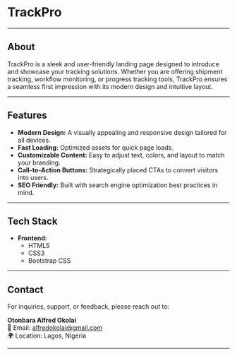 # TrackPro  

---

## **About**  
TrackPro is a sleek and user-friendly landing page designed to introduce and showcase your tracking solutions. Whether you are offering shipment tracking, workflow monitoring, or progress tracking tools, TrackPro ensures a seamless first impression with its modern design and intuitive layout.  

---

## **Features**  
- **Modern Design:** A visually appealing and responsive design tailored for all devices.  
- **Fast Loading:** Optimized assets for quick page loads.  
- **Customizable Content:** Easy to adjust text, colors, and layout to match your branding.  
- **Call-to-Action Buttons:** Strategically placed CTAs to convert visitors into users.  
- **SEO Friendly:** Built with search engine optimization best practices in mind.  

---

## **Tech Stack**  
- **Frontend:**  
  - HTML5  
  - CSS3
  - Bootstrap CSS

---

## **Contact**  
For inquiries, support, or feedback, please reach out to:  

**Otonbara Alfred Okolai**  
📧 Email: [alfredokolai@gmail.com](mailto:alfredokolai@gmail.com)  
🌍 Location: Lagos, Nigeria  

---

